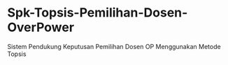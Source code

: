 # Spk-Topsis-Pemilihan-Dosen-OverPower
Sistem Pendukung Keputusan Pemilihan Dosen OP Menggunakan Metode Topsis
